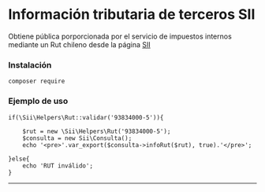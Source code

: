 # Información tributaria de terceros SII

Obtiene  pública porporcionada por el servicio de impuestos internos mediante un Rut chileno desde la página [SII](https://zeus.sii.cl/cvc/stc/stc.html)



### Instalación 

```
composer require
```

### Ejemplo de uso


```
if(\Sii\Helpers\Rut::validar('93834000-5')){

    $rut = new \Sii\Helpers\Rut('93834000-5');
    $consulta = new Sii\Consulta();
    echo '<pre>'.var_export($consulta->infoRut($rut), true).'</pre>';

}else{
    echo 'RUT inválido';
}
```

---